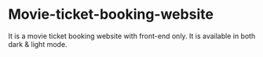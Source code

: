 # Movie-ticket-booking-website
It is a movie ticket booking website with front-end only. 
It is available in both dark & light mode.
